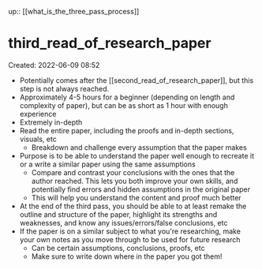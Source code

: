 up:: [[what_is_the_three_pass_process]]

# third_read_of_research_paper
Created: 2022-06-09 08:52

- Potentially comes after the [[second_read_of_research_paper]], but this step is not always reached.
- Approximately 4-5 hours for a beginner (depending on length and complexity of paper), but can be as short as 1 hour with enough experience
- Extremely in-depth
- Read the entire paper, including the proofs and in-depth sections, visuals, etc
	- Breakdown and challenge every assumption that the paper makes
- Purpose is to be able to understand the paper well enough to recreate it or a write a similar paper using the same assumptions
	- Compare and contrast your conclusions with the ones that the author reached. This lets you both improve your own skills, and potentially find errors and hidden assumptions in the original paper
	- This will help you understand the content and proof much better
- At the end of the third pass, you should be able to at least remake the outline and structure of the paper, highlight its strengths and weaknesses, and know any issues/errors/false conclusions, etc
- If the paper is on a similar subject to what you're researching, make your own notes as you move through to be used for future research
	- Can be certain assumptions, conclusions, proofs, etc
	- Make sure to write down where in the paper you got them!
